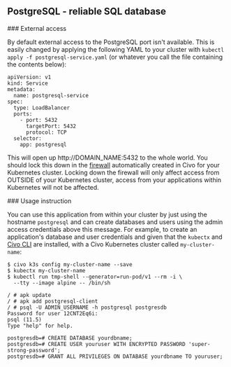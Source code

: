 ## PostgreSQL - reliable SQL database

### External access

By default external access to the PostgreSQL port isn't available. This is easily changed by applying the following YAML to your cluster with `kubectl apply -f postgresql-service.yaml` (or whatever you call the file containing the contents below):

```
apiVersion: v1
kind: Service
metadata:
  name: postgresql-service
spec:
  type: LoadBalancer
  ports:
    - port: 5432
      targetPort: 5432
      protocol: TCP
  selector:
    app: postgresql
```

This will open up http://DOMAIN_NAME:5432 to the whole world. You should lock this down in the [firewall](https://www.civo.com/account/firewalls) automatically created in Civo for your Kubernetes cluster. Locking down the firewall will only affect access from OUTSIDE of your Kubernetes cluster, access from your applications within Kubernetes will not be affected.

### Usage instruction

You can use this application from within your cluster by just using the hostname `postgresql` and can create databases and users using the admin access credentials above this message. For example, to create an application's database and user credentials and given that the `kubectx` and [Civo CLI](https://github.com/civo/cli) are installed, with a Civo Kubernetes cluster called `my-cluster-name`:

```
$ civo k3s config my-cluster-name --save
$ kubectx my-cluster-name
$ kubectl run tmp-shell --generator=run-pod/v1 --rm -i \
  --tty --image alpine -- /bin/sh

/ # apk update
/ # apk add postgresql-client
/ # psql -U ADMIN_USERNAME -h postgresql postgresdb
Password for user 12CNT2Eq6i:
psql (11.5)
Type "help" for help.

postgresdb=# CREATE DATABASE yourdbname;
postgresdb=# CREATE USER youruser WITH ENCRYPTED PASSWORD 'super-strong-password';
postgresdb=# GRANT ALL PRIVILEGES ON DATABASE yourdbname TO youruser;
```
